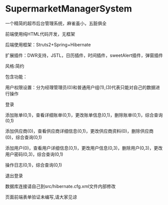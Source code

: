 # SupermarketManagerSystem
一个精简的超市后台管理系统，麻雀虽小，五脏俱全


前端使用纯HTML代码开发，无框架


后端使用框架：Struts2+Spring+Hibernate




扩展插件：DWR支持，JSTL，日历插件，时间插件，sweetAlert插件，弹窗插件



风格:简约



包含功能：



用户权限设置：分为经理管理员(0)和普通用户组(1),(3)代表只能对自己的数据进行操作



登录



添加账单(0,1)，查看详细账单(0,1)，更改账单信息(0,1)，删除账单(0,1)，综合查询(0,1)




添加供应商(0)，查看供应商详细信息(0,1)，更改供应商资料(0)，删除供应商(0)，综合查询(0,1)




添加用户(0)，查看用户详细信息(0,1)，更改用户信息(0,3)，删除用户(0,3)，更改用户密码(0,3)，综合查询(0,1)




操作日志(0,1)，综合查询(0,1)





退出登录





数据库连接请自己到src/hibernate.cfg.xml文件内部修改



页面前端表单验证未编写,请大家见谅
